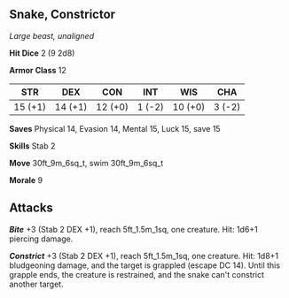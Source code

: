 ## Snake, Constrictor

*Large beast, unaligned*

**Hit Dice** 2 (9 2d8)

**Armor Class** 12

| STR     | DEX     | CON     | INT     | WIS     | CHA     |
|---------|---------|---------|---------|---------|---------|
| 15 (+1) | 14 (+1) | 12 (+0) |  1 (-2) | 10 (+0) |  3 (-2) |

**Saves** Physical 14, Evasion 14, Mental 15, Luck 15, save 15

**Skills** Stab 2

**Move** 30ft\_9m\_6sq\_t, swim 30ft\_9m\_6sq\_t

**Morale** 9

## Attacks

***Bite*** +3 (Stab 2 DEX +1), reach 5ft\_1.5m\_1sq, one creature. Hit: 1d6+1 piercing damage.

***Constrict*** +3 (Stab 2 DEX +1), reach 5ft\_1.5m\_1sq, one creature. Hit: 1d8+1 bludgeoning damage, and the target is grappled (escape DC 14). Until this grapple ends, the creature is restrained, and the snake can't constrict another target.

